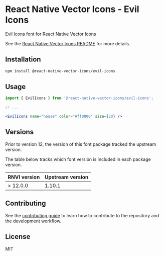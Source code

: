 # React Native Vector Icons - Evil Icons

Evil Icons font for React Native Vector Icons

See the [React Native Vector Icons README](../../README.md) for more details.

## Installation

```sh
npm install @react-native-vector-icons/evil-icons
```

## Usage

```jsx
import { EvilIcons } from '@react-native-vector-icons/evil-icons';

// ...

<EvilIcons name="house" color="#ff0000" size={20} />
```

## Versions

Prior to version 12, the version of this font package tracked the upstream version.

The table below tracks which font version is included in each package version.

| RNVI version | Upstream version |
| ------------ | ---------------- |
| &gt; 12.0.0 | 1.10.1 |

## Contributing

See the [contributing guide](../../CONTRIBUTING.md) to learn how to contribute to the repository and the development workflow.

## License

MIT
